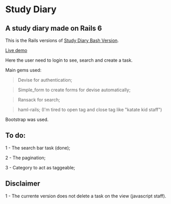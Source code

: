 # Study Diary
## A study diary made on Rails 6
This is the Rails versions of [Study Diary Bash Version](https://github.com/Pauloparakleto/aquecimento-iugu-study-diary).

[Live demo](https://damp-reef-29097.herokuapp.com/)

Here the user need to login to see, search and create a task.

Main gems used:

> Devise for authentication;

> Simple_form to create forms for devise automatically;

> Ransack for search;

> haml-rails; (I'm tired to open tag and close tag like "katate kid staff")


Bootstrap was used.

## To do:
1 - The search bar task (done);

2 - The pagination;

3 - Category to act as taggeable;

## Disclaimer

1 - The currente version does not delete a task on the view (javascript staff).

